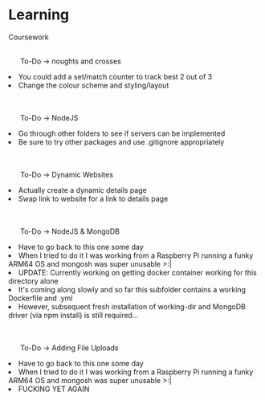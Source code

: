 # Learning
Coursework
<br>
<br>

<ol>To-Do -> noughts and crosses</ol>
  <li>You could add a set/match counter to track best 2 out of 3</li>
  <li>Change the colour scheme and styling/layout</li>

<br>
<br>
<ol>To-Do -> NodeJS</ol>
  <li>Go through other folders to see if servers can be implemented</li>
  <li>Be sure to try other packages and use .gitignore appropriately</li>

  <br>
  <br>
  <ol>To-Do -> Dynamic Websites</ol>
    <li>Actually create a dynamic details page</li>
    <li>Swap link to website for a link to details page</li> 
  
  <br>
  <br>
  <ol>To-Do ->  NodeJS & MongoDB</ol>
    <li>Have to go back to this one some day</li>
    <li>When I tried to do it I was working from a Raspberry Pi running a funky ARM64 OS and mongosh was super unusable >:|</li>
    <li>UPDATE: Currently working on getting docker container working for this directory alone</li>
    <li>It's coming along slowly and so far this subfolder contains a working Dockerfile and .yml</li>
    <li>However, subsequent fresh installation of working-dir and MongoDB driver (via npm install) is still required...</li>

      
  <br>
  <br>
  <ol>To-Do ->  Adding File Uploads</ol>
    <li>Have to go back to this one some day</li>
    <li>When I tried to do it I was working from a Raspberry Pi running a funky ARM64 OS and mongosh was super unusable >:|</li>
    <li>FUCKING YET AGAIN</li>
